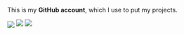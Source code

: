 This is my **GitHub account**, which I use to put my projects.

<p>
    <img align="center" src="https://github-readme-stats.vercel.app/api?username=borfei&title_color=777&text_color=aaa&icon_color=808080&theme=transparent&custom_title=Statistics&hide_border=true&disable_animations=true&show_icons=true" />
    <img align="top" src="https://github-readme-stats.vercel.app/api/top-langs/?username=borfei&title_color=777&text_color=aaa&icon_color=808080&layout=compact&custom_title=Languages&theme=transparent&hide_border=true&disable_animations=true" />
    <a align="bottom" href="https://wakatime.com/@borfei" target="_blank">
        <img src="https://github-readme-stats.vercel.app/api/wakatime?username=borfei&title_color=777&text_color=aaa&icon_color=808080&layout=default&langs_count=5&custom_title=WakaTime&theme=transparent&hide_border=true&disable_animations=true" />
    </a>
</p>

